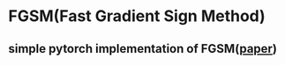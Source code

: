 # FGSM(Fast Gradient Sign Method)
## simple pytorch implementation of FGSM([paper])


[paper]: (https://arxiv.org/abs/1412.6572)
